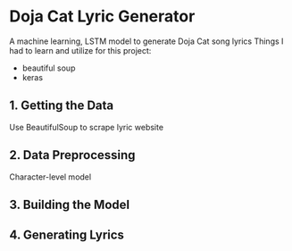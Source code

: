 # Doja Cat Lyric Generator
A machine learning, LSTM model to generate Doja Cat song lyrics
Things I had to learn and utilize for this project:
- beautiful soup
- keras

## 1. Getting the Data
Use BeautifulSoup to scrape lyric website

## 2. Data Preprocessing
Character-level model

## 3. Building the Model

## 4. Generating Lyrics
